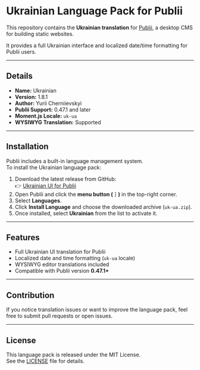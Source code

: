 # Ukrainian Language Pack for Publii

This repository contains the **Ukrainian translation** for [Publii](https://getpublii.com), a desktop CMS for building static websites.  

It provides a full Ukrainian interface and localized date/time formatting for Publii users.

---

## Details

- **Name:** Ukrainian  
- **Version:** 1.8.1  
- **Author:** Yurii Cherniievskyi  
- **Publii Support:** 0.47.1 and later  
- **Moment.js Locale:** `uk-ua`  
- **WYSIWYG Translation:** Supported  

---

## Installation

Publii includes a built-in language management system.  
To install the Ukrainian language pack:

1. Download the latest release from GitHub:  
   👉 [Ukrainian UI for Publii](https://github.com/miditaur/Publii-ui-uk-ua)  
2. Open Publii and click the **menu button (⋮)** in the top-right corner.  
3. Select **Languages**.  
4. Click **Install Language** and choose the downloaded archive (`uk-ua.zip`).  
5. Once installed, select **Ukrainian** from the list to activate it.

---

## Features

- Full Ukrainian UI translation for Publii  
- Localized date and time formatting (`uk-ua` locale)  
- WYSIWYG editor translations included  
- Compatible with Publii version **0.47.1+**

---

## Contribution

If you notice translation issues or want to improve the language pack, feel free to submit pull requests or open issues.

---

## License

This language pack is released under the MIT License.  
See the [LICENSE](LICENSE) file for details.
